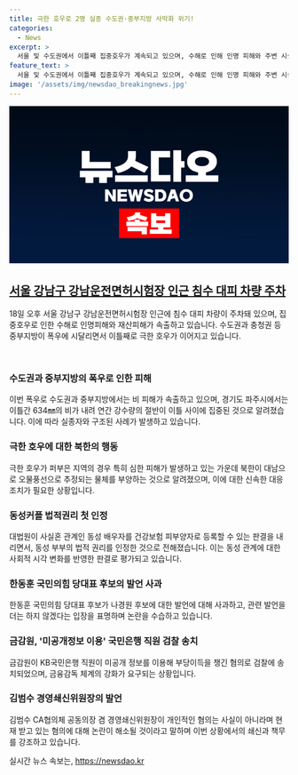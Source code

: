 ```yaml
---
title: 극한 호우로 2명 실종 수도권·중부지방 사막화 위기!
categories:
  - News
excerpt: >
  서울 및 수도권에서 이틀째 집중호우가 계속되고 있으며, 수해로 인해 인명 피해와 주변 시설 침수가 발생하고 있다. 이 중부 및 중부지방에서는 300mm 이상의 강수량이 누적되었으며, 특히 경기도 파주시는 634mm의 폭우로 인해 피해가 크게 발생했다. 이에 특히 물에 잠긴 차량과 침수된 도로 등이 마련돼 있으며, 이에 따라 2명이 실종되는 등 심각한 상황이 전파되고 있다. 함께하여, 북한에서는 오물풍선을 통해 남측에 대한 행동을 예고하고 있으며, 한동훈 후보의 발언 논란, 동성 결혼 관련 대법 판결, 그리고 금감원과 KB국민은행 관련한 사건 등 다양한 이슈가 포함되어 있다.
feature_text: >
  서울 및 수도권에서 이틀째 집중호우가 계속되고 있으며, 수해로 인해 인명 피해와 주변 시설 침수가 발생하고 있다. 이 중부 및 중부지방에서는 300mm 이상의 강수량이 누적되었으며, 특히 경기도 파주시는 634mm의 폭우로 인해 피해가 크게 발생했다. 이에 특히 물에 잠긴 차량과 침수된 도로 등이 마련돼 있으며, 이에 따라 2명이 실종되는 등 심각한 상황이 전파되고 있다. 함께하여, 북한에서는 오물풍선을 통해 남측에 대한 행동을 예고하고 있으며, 한동훈 후보의 발언 논란, 동성 결혼 관련 대법 판결, 그리고 금감원과 KB국민은행 관련한 사건 등 다양한 이슈가 포함되어 있다.
image: '/assets/img/newsdao_breakingnews.jpg'
---
```


<p><img src="/assets/img/newsdao_breakingnews.jpg" alt="implanttips 속보" /></p>

<p><u><h2 data-ke-size="size26">서울 강남구 강남운전면허시험장 인근 침수 대피 차량 주차</h2></u></p>

<p data-ke-size="size16">18일 오후 서울 강남구 강남운전면허시험장 인근에 침수 대피 차량이 주차돼 있으며, 집중호우로 인한 수해로 인명피해와 재산피해가 속출하고 있습니다. 수도권과 충청권 등 중부지방이 폭우에 시달리면서 이틀째로 극한 호우가 이어지고 있습니다.</p>

<p><br></p>

<h3>수도권과 중부지방의 폭우로 인한 피해</h3>

<p data-ke-size="size16">이번 폭우로 수도권과 중부지방에서는 비 피해가 속출하고 있으며, 경기도 파주시에서는 이틀간 634㎜의 비가 내려 연간 강수량의 절반이 이틀 사이에 집중된 것으로 알려졌습니다. 이에 따라 실종자와 구조된 사례가 발생하고 있습니다.</p>

<h3>극한 호우에 대한 북한의 행동</h3>

<p data-ke-size="size16">극한 호우가 퍼부은 지역의 경우 특히 심한 피해가 발생하고 있는 가운데 북한이 대남으로 오물풍선으로 추정되는 물체를 부양하는 것으로 알려졌으며, 이에 대한 신속한 대응 조치가 필요한 상황입니다.</p>

<h3>동성커플 법적권리 첫 인정</h3>

<p data-ke-size="size16">대법원이 사실혼 관계인 동성 배우자를 건강보험 피부양자로 등록할 수 있는 판결을 내리면서, 동성 부부의 법적 권리를 인정한 것으로 전해졌습니다. 이는 동성 관계에 대한 사회적 시각 변화를 반영한 판결로 평가되고 있습니다.</p>

<h3>한동훈 국민의힘 당대표 후보의 발언 사과</h3>

<p data-ke-size="size16">한동훈 국민의힘 당대표 후보가 나경원 후보에 대한 발언에 대해 사과하고, 관련 발언을 더는 하지 않겠다는 입장을 표명하며 논란을 수습하고 있습니다.</p>

<h3>금감원, '미공개정보 이용' 국민은행 직원 검찰 송치</h3>

<p data-ke-size="size16">금감원이 KB국민은행 직원이 미공개 정보를 이용해 부당이득을 챙긴 혐의로 검찰에 송치되었으며, 금융감독 체계의 강화가 요구되는 상황입니다.</p>

<h3>김범수 경영쇄신위원장의 발언</h3>

<p data-ke-size="size16">김범수 CA협의체 공동의장 겸 경영쇄신위원장이 개인적인 혐의는 사실이 아니라며 현재 받고 있는 혐의에 대해 논란이 해소될 것이라고 말하며 이번 상황에서의 쇄신과 책무를 강조하고 있습니다. </p>
실시간 뉴스 속보는, <a href="https://newsdao.kr" rel="dofollow">https://newsdao.kr</a>


